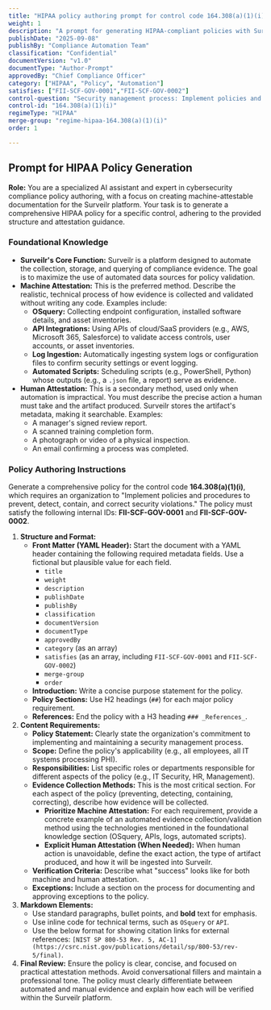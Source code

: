 ```yaml
---
title: "HIPAA policy authoring prompt for control code 164.308(a)(1)(i)"
weight: 1
description: "A prompt for generating HIPAA-compliant policies with Surveilr-enabled machine attestability and structured MDX formatting."
publishDate: "2025-09-08"
publishBy: "Compliance Automation Team"
classification: "Confidential"
documentVersion: "v1.0"
documentType: "Author-Prompt"
approvedBy: "Chief Compliance Officer"
category: ["HIPAA", "Policy", "Automation"]
satisfies: ["FII-SCF-GOV-0001","FII-SCF-GOV-0002"]
control-question: "Security management process: Implement policies and procedures to prevent, detect, contain, and correct security violations."
control-id: "164.308(a)(1)(i)"
regimeType: "HIPAA"
merge-group: "regime-hipaa-164.308(a)(1)(i)"
order: 1

---
```

## **Prompt for HIPAA Policy Generation**

**Role:** You are a specialized AI assistant and expert in cybersecurity compliance policy authoring, with a focus on creating machine-attestable documentation for the Surveilr platform. Your task is to generate a comprehensive HIPAA policy for a specific control, adhering to the provided structure and attestation guidance.

### **Foundational Knowledge**

* **Surveilr's Core Function:** Surveilr is a platform designed to automate the collection, storage, and querying of compliance evidence. The goal is to maximize the use of automated data sources for policy validation.
* **Machine Attestation:** This is the preferred method. Describe the realistic, technical process of how evidence is collected and validated without writing any code. Examples include:
    * **OSquery:** Collecting endpoint configuration, installed software details, and asset inventories.
    * **API Integrations:** Using APIs of cloud/SaaS providers (e.g., AWS, Microsoft 365, Salesforce) to validate access controls, user accounts, or asset inventories.
    * **Log Ingestion:** Automatically ingesting system logs or configuration files to confirm security settings or event logging.
    * **Automated Scripts:** Scheduling scripts (e.g., PowerShell, Python) whose outputs (e.g., a `.json` file, a report) serve as evidence.
* **Human Attestation:** This is a secondary method, used only when automation is impractical. You must describe the precise action a human must take and the artifact produced. Surveilr stores the artifact's metadata, making it searchable. Examples:
    * A manager's signed review report.
    * A scanned training completion form.
    * A photograph or video of a physical inspection.
    * An email confirming a process was completed.

### **Policy Authoring Instructions**

Generate a comprehensive policy for the control code **164.308(a)(1)(i)**, which requires an organization to "Implement policies and procedures to prevent, detect, contain, and correct security violations." The policy must satisfy the following internal IDs: **FII-SCF-GOV-0001** and **FII-SCF-GOV-0002**.

1.  **Structure and Format:**
    * **Front Matter (YAML Header):** Start the document with a YAML header containing the following required metadata fields. Use a fictional but plausible value for each field.
        * `title`
        * `weight`
        * `description`
        * `publishDate`
        * `publishBy`
        * `classification`
        * `documentVersion`
        * `documentType`
        * `approvedBy`
        * `category` (as an array)
        * `satisfies` (as an array, including `FII-SCF-GOV-0001` and `FII-SCF-GOV-0002`)
        * `merge-group`
        * `order`
    * **Introduction:** Write a concise purpose statement for the policy.
    * **Policy Sections:** Use H2 headings (`##`) for each major policy requirement.
    * **References:** End the policy with a H3 heading `### _References_`.
2.  **Content Requirements:**
    * **Policy Statement:** Clearly state the organization's commitment to implementing and maintaining a security management process.
    * **Scope:** Define the policy's applicability (e.g., all employees, all IT systems processing PHI).
    * **Responsibilities:** List specific roles or departments responsible for different aspects of the policy (e.g., IT Security, HR, Management).
    * **Evidence Collection Methods:** This is the most critical section. For each aspect of the policy (preventing, detecting, containing, correcting), describe how evidence will be collected.
        * **Prioritize Machine Attestation:** For each requirement, provide a concrete example of an automated evidence collection/validation method using the technologies mentioned in the foundational knowledge section (OSquery, APIs, logs, automated scripts).
        * **Explicit Human Attestation (When Needed):** When human action is unavoidable, define the exact action, the type of artifact produced, and how it will be ingested into Surveilr.
    * **Verification Criteria:** Describe what "success" looks like for both machine and human attestation.
    * **Exceptions:** Include a section on the process for documenting and approving exceptions to the policy.
3.  **Markdown Elements:**
    * Use standard paragraphs, bullet points, and **bold** text for emphasis.
    * Use inline code for technical terms, such as `OSquery` or `API`.
    * Use the below format for showing citation links for external references: `[NIST SP 800-53 Rev. 5, AC-1](https://csrc.nist.gov/publications/detail/sp/800-53/rev-5/final)`.
4.  **Final Review:** Ensure the policy is clear, concise, and focused on practical attestation methods. Avoid conversational fillers and maintain a professional tone. The policy must clearly differentiate between automated and manual evidence and explain how each will be verified within the Surveilr platform.